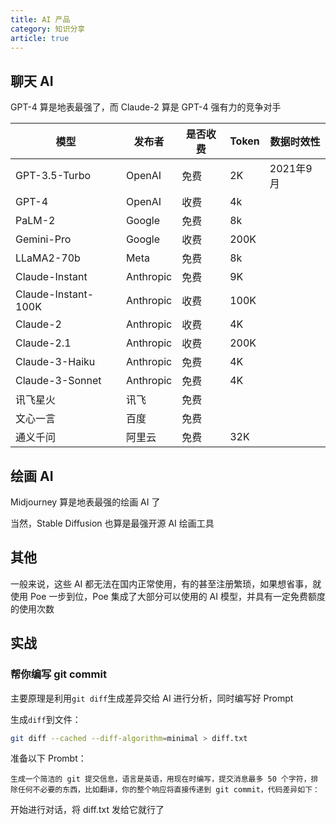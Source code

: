 ```yaml
---
title: AI 产品
category: 知识分享
article: true
---
```


## 聊天 AI

GPT-4 算是地表最强了，而 Claude-2 算是 GPT-4 强有力的竞争对手

| 模型                | 发布者    | 是否收费 | Token | 数据时效性 |
| ------------------- | --------- | -------- | ----- | ---------- |
| GPT-3.5-Turbo       | OpenAI    | 免费     | 2K    | 2021年9月  |
| GPT-4               | OpenAI    | 收费     | 4k    |            |
| PaLM-2              | Google    | 免费     | 8k    |            |
| Gemini-Pro          | Google    | 收费     | 200K  |            |
| LLaMA2-70b          | Meta      | 免费     | 8k    |            |
| Claude-Instant      | Anthropic | 免费     | 9K    |            |
| Claude-Instant-100K | Anthropic | 收费     | 100K  |            |
| Claude-2            | Anthropic | 收费     | 4K    |            |
| Claude-2.1          | Anthropic | 收费     | 200K  |            |
| Claude-3-Haiku      | Anthropic | 免费     | 4K    |            |
| Claude-3-Sonnet     | Anthropic | 免费     | 4K    |            |
| 讯飞星火            | 讯飞      | 免费     |       |            |
| 文心一言            | 百度      | 免费     |       |            |
| 通义千问            | 阿里云    | 免费     | 32K   |            |

## 绘画 AI

Midjourney 算是地表最强的绘画 AI 了

当然，Stable Diffusion 也算是最强开源 AI 绘画工具

## 其他

一般来说，这些 AI 都无法在国内正常使用，有的甚至注册繁琐，如果想省事，就使用 Poe 一步到位，Poe 集成了大部分可以使用的 AI 模型，并具有一定免费额度的使用次数

## 实战

### 帮你编写 git commit

主要原理是利用`git diff`生成差异交给 AI 进行分析，同时编写好 Prompt

生成`diff`到文件：

```sh
git diff --cached --diff-algorithm=minimal > diff.txt
```

准备以下 Prombt：

```
生成一个简洁的 git 提交信息，语言是英语，用现在时编写，提交消息最多 50 个字符，排除任何不必要的东西，比如翻译，你的整个响应将直接传递到 git commit，代码差异如下：
```

开始进行对话，将 diff.txt 发给它就行了

